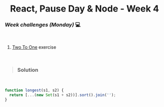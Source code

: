 <h1 align="center">React, Pause Day & Node - Week 4</h1>

### _Week challenges (Monday)_ 💻

<br>

1. [Two To One](https://www.codewars.com/kata/5656b6906de340bd1b0000ac/train/javascript) exercise

<br>

>### Solution

<br>

```js
function longest(s1, s2) {  
  return [...(new Set(s1 + s2))].sort().join('');
}
```
